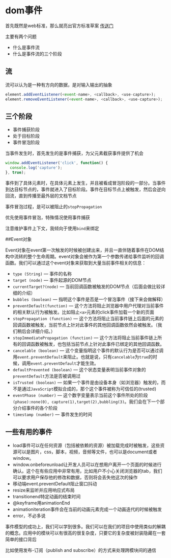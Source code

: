 # dom事件

首先既然是web标准，那么就亮出官方标准草案 [传送门](https://www.w3.org/TR/DOM-Level-3-Events/#dom-event-architecture)

主要有两个问题

- 什么是事件流
- 什么是事件流的三个阶段

## 流

流可以认为是一种有方向的数据，是对输入输出的抽象


```javascript
element.addEventListener(<event-name>, <callback>, <use-capture>);
element.removeEventListener(<event-name>, <callback>, <use-capture>);
```

## 三个阶段

- 事件捕获阶段
- 处于目标阶段
- 事件冒泡阶段


当事件发生时，首先发生的是事件捕获，为父元素截获事件提供了机会

```javascript
window.addEventListener('click', function() {
  console.log('capture');
}, true);
```

事件到了具体元素时，在具体元素上发生，并且被看成冒泡阶段的一部分。当事件到达目标节点的，事件就进入了目标阶段。事件在目标节点上被触发，然后会逆向回流，直到传播至最外层的文档节点

事件冒泡过程，是可以被阻止的`stopPropagation`


优先使用事件冒泡，特殊情况使用事件捕获

注意维护事件上下文，我倾向于使用`bind`来绑定


##Event对象

Event对象在event第一次触发的时候被创建出来，并且一直伴随着事件在DOM结构中流转的整个生命周期。event对象会被作为第一个参数传递给事件监听的回调函数。我们可以通过这个event对象来获取到大量当前事件相关的信息：

- `type (String)` — 事件的名称
- `target (node)` — 事件起源的DOM节点
- `currentTarget?(node)` — 当前回调函数被触发的DOM节点（后面会做比较详细的介绍）
- `bubbles (boolean)` — 指明这个事件是否是一个冒泡事件（接下来会做解释）
- `preventDefault(function)` — 这个方法将阻止浏览器中用户代理对当前事件的相关默认行为被触发。比如阻止`<a>`元素的click事件加载一个新的页面
- `stopPropagation (function)` — 这个方法将阻止当前事件链上后面的元素的回调函数被触发，当前节点上针对此事件的其他回调函数依然会被触发。（我们稍后会详细介绍。）
- `stopImmediatePropagation (function)` — 这个方法将阻止当前事件链上所有的回调函数被触发，也包括当前节点上针对此事件已绑定的其他回调函数。
- `cancelable (boolean)` — 这个变量指明这个事件的默认行为是否可以通过调用`event.preventDefault`来阻止。也就是说，只有`cancelable`为`true`的时候，调用`event.preventDefault`才能生效。
- `defaultPrevented (boolean)` — 这个状态变量表明当前事件对象的`preventDefault`方法是否被调用过
- `isTrusted (boolean)` — 如果一个事件是由设备本身（如浏览器）触发的，而不是通过`JavaScript`模拟合成的，那个这个事件被称为可信任的(trusted)
- `eventPhase (number)` — 这个数字变量表示当前这个事件所处的阶段`(phase):none(0), capture(1),target(2),bubbling(3)`。我们会在下一个部分介绍事件的各个阶段
- `timestamp (number)` — 事件发生的时间


## 一些有用的事件

- load事件可以在任何资源（包括被依赖的资源）被加载完成时被触发，这些资源可以是图片，css，脚本，视频，音频等文件，也可以是document或者window。
- window.onbeforeunload让开发人员可以在想用户离开一个页面的时候进行确认。这个在有些应用中非常有用，比如用户不小心关闭浏览器的tab，我们可以要求用户保存他的修改和数据，否则将会丢失他这次的操作
- 移动端event.preventDefault阻止窗口抖动
- resize来监听并应用响应式布局
- transitionend特定动画的结束时间
- @keyframe用animationEnd
- animationiteration事件会在当前的动画元素完成一个动画迭代的时候被触发
- error，不必多说


事件模型的成功上，我们可以学到很多。我们可以在我们的项目中使用类似的解耦的概念。应用中的模块可以有很高的很复杂度，只要它的复杂度被封装隐藏在一套简单的接口背后

比如使用发布-订阅（publish and subscribe）的方式来处理跨模块间的通信


